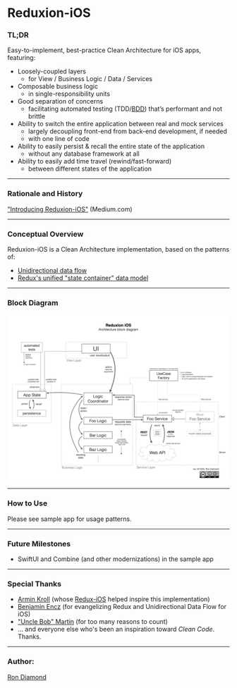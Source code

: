 
# Reduxion-iOS


### TL;DR
Easy-to-implement, best-practice Clean Architecture for iOS apps, featuring:  

+ Loosely-coupled layers
    - for View / Business Logic / Data / Services
+ Composable business logic
    - in single-responsibility units
+ Good separation of concerns
    - facilitating automated testing (TDD/[BDD](https://duckduckgo.com/?q=behavior+driven+development)) that’s performant and not brittle
+ Ability to switch the entire application between real and mock services
    - largely decoupling front-end from back-end development, if needed
    - with one line of code
+ Ability to easily persist & recall the entire state of the application
    - without any database framework at all
+ Ability to easily add time travel (rewind/fast-forward)
    - between different states of the application

---

### Rationale and History

["Introducing Reduxion-iOS"](https://ron-dev.medium.com/introducing-reduxion-ios-9e2ac5dcf054) (Medium.com)

---

### Conceptual Overview

Reduxion-iOS is a Clean Architecture implementation, based on the patterns of:
- [Unidirectional data flow](https://duckduckgo.com/?q=unidirectional%20data%20flow)
- [Redux's unified "state container" data model](https://duckduckgo.com/?q=redux%20%22state%20container%22)

---

### Block Diagram
![](./Reduxion%20iOS/Documentation/reduxion-ios-architecture-block-diagram.png)

---

### How to Use
Please see sample app for usage patterns.

---

### Future Milestones
- SwiftUI and Combine (and other modernizations) in the sample app

---

### Special Thanks
- [Armin Kroll](https://twitter.com/persival) (whose [Redux-iOS](https://github.com/armin/Redux-iOS) helped inspire this implementation)
- [Benjamin Encz](https://twitter.com/benjaminencz) (for evangelizing Redux and Unidirectional Data Flow for iOS)
- ["Uncle Bob" Martin](https://twitter.com/unclebobmartin) (for too many reasons to count)
- ... and everyone else who's been an inspiration toward *Clean Code*.  Thanks.

---

### Author:  
[Ron Diamond](https://www.rondiamond.net)
